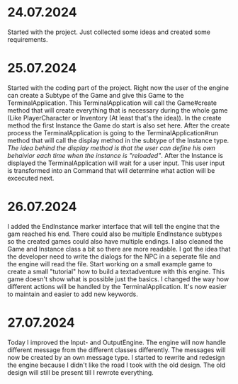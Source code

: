 # 24.07.2024

Started with the project. Just collected some ideas and created some requirements.

# 25.07.2024

Started with the coding part of the project. Right now the user of the engine can create a Subtype of the Game and give this Game to the TerminalApplication. This TerminalApplication will call the Game#create method that will create everything that is necessary during the whole game (Like PlayerCharacter or Inventory (At least that's the idea)). In the create method the first Instance the Game do start is also set here.
After the create process the TerminalApplication is going to the TerminalApplication#run method that will call the display method in the subtype of the Instance type. 
*The idea behind the display method is that the user can define his own behaivior each time when the instance is "reloaded"*.
After the Instance is displayed the TerminalApplication will wait for a user input. This user input is transformed into an Command that will determine what action will be excecuted next.

# 26.07.2024

I added the EndInstance marker interface that will tell the engine that the gam reached his end. There could also be multiple EndInstance subtypes so the created games could also have multiple endings. I also cleaned the Game and Instance class a bit so there are more readable.
I got the idea that the developer need to write the dialogs for the NPC in a seperate file and the engine will read the file.
Start working on a small example game to create a small "tutorial" how to build a textadventure with this engine. This game doesn't show what is possible just the basics.
I changed the way how different actions will be handled by the TerminalApplication. It's now easier to maintain and easier to add new keywords.

# 27.07.2024

Today I improved the Input- and OutputEngine. The engine will now handle different message from the different classes differently. The messages will now be created by an own message type.
I started to rewrite and redesign the engine because I didn't like the road I took with the old design. The old design will still be present till I rewrote everything.